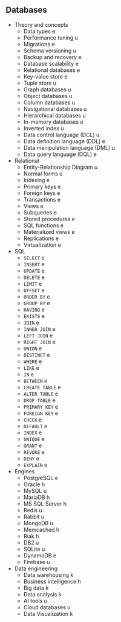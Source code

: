 ## Databases

- Theory and concepts
  - Data types e
  - Performance tuning u
  - Migrations e
  - Schema versioning u
  - Backup and recovery e
  - Database scalability e
  - Relational databases e
  - Key-value store e
  - Tuple store u
  - Graph databases u
  - Object databases u
  - Column databases u
  - Navigational databases u
  - Hierarchical databases u
  - In-memory databases e
  - Inverted index u
  - Data control language (DCL) u
  - Data definition language (DDL) e
  - Data manipulation language (DML) u
  - Data query language (DQL) e
- Relational
  - Entity-Relationship Diagram u
  - Normal forms u
  - Indexing e
  - Primary keys e
  - Foreign keys e
  - Transactions e
  - Views e
  - Subqueries e
  - Stored procedures e
  - SQL functions e
  - Materialized views e
  - Replications e
  - Virtualization e
- SQL
  - `SELECT` e
  - `INSERT` e
  - `UPDATE` e
  - `DELETE` e
  - `LIMIT` e
  - `OFFSET` e
  - `ORDER BY` e
  - `GROUP BY` e
  - `HAVING` e
  - `EXISTS` e
  - `JOIN` e
  - `INNER JOIN` e
  - `LEFT JOIN` e
  - `RIGHT JOIN` e
  - `UNION` e
  - `DISTINCT` e
  - `WHERE` e
  - `LIKE` e
  - `IN` e
  - `BETWEEN` e
  - `CREATE TABLE` e
  - `ALTER TABLE` e
  - `DROP TABLE` e
  - `PRIMARY KEY` e
  - `FOREIGN KEY` e
  - `CHECK` e
  - `DEFAULT` e
  - `INDEX` e
  - `UNIQUE` e
  - `GRANT` e
  - `REVOKE` e
  - `DENY` e
  - `EXPLAIN` e
- Engines
  - PostgreSQL e
  - Oracle h
  - MySQL u
  - MariaDB h
  - MS SQL Server h
  - Redis u
  - Rabbit u
  - MongoDB u
  - Memcached h
  - Riak h
  - DB2 u
  - SQLite u
  - DynamoDB e
  - Firebase u
- Data engineering
  - Data warehousing k
  - Business intelligence h
  - Big data k
  - Data analysis k
  - AI tools u
  - Cloud databases u
  - Data Visualization k
